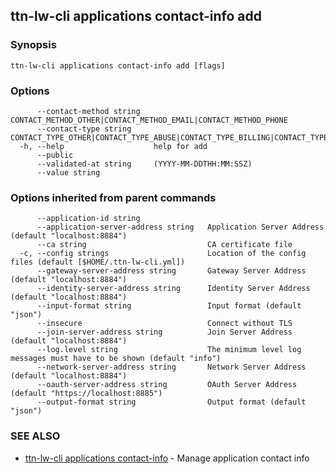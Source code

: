 ## ttn-lw-cli applications contact-info add



### Synopsis



```
ttn-lw-cli applications contact-info add [flags]
```

### Options

```
      --contact-method string   CONTACT_METHOD_OTHER|CONTACT_METHOD_EMAIL|CONTACT_METHOD_PHONE
      --contact-type string     CONTACT_TYPE_OTHER|CONTACT_TYPE_ABUSE|CONTACT_TYPE_BILLING|CONTACT_TYPE_TECHNICAL
  -h, --help                    help for add
      --public                  
      --validated-at string     (YYYY-MM-DDTHH:MM:SSZ)
      --value string            
```

### Options inherited from parent commands

```
      --application-id string               
      --application-server-address string   Application Server Address (default "localhost:8884")
      --ca string                           CA certificate file
  -c, --config strings                      Location of the config files (default [$HOME/.ttn-lw-cli.yml])
      --gateway-server-address string       Gateway Server Address (default "localhost:8884")
      --identity-server-address string      Identity Server Address (default "localhost:8884")
      --input-format string                 Input format (default "json")
      --insecure                            Connect without TLS
      --join-server-address string          Join Server Address (default "localhost:8884")
      --log.level string                    The minimum level log messages must have to be shown (default "info")
      --network-server-address string       Network Server Address (default "localhost:8884")
      --oauth-server-address string         OAuth Server Address (default "https://localhost:8885")
      --output-format string                Output format (default "json")
```

### SEE ALSO

* [ttn-lw-cli applications contact-info](ttn-lw-cli_applications_contact-info.md)	 - Manage application contact info

